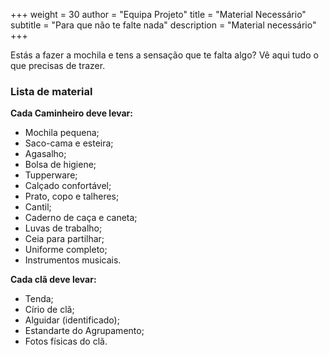 +++
weight = 30
author = "Equipa Projeto"
title = "Material Necessário"
subtitle = "Para que não te falte nada"
description = "Material necessário"
+++

Estás a fazer a mochila e tens a sensação que te falta algo? Vê aqui tudo o que precisas de trazer.

<!--more-->

### Lista de material

**Cada Caminheiro deve levar:**

- Mochila pequena;
- Saco-cama e esteira;
- Agasalho;
- Bolsa de higiene;
- Tupperware;
- Calçado confortável;
- Prato, copo e talheres;
- Cantil;
- Caderno de caça e caneta;
- Luvas de trabalho;
- Ceia para partilhar;
- Uniforme completo;
- Instrumentos musicais.

**Cada clã deve levar:**

- Tenda;
- Círio de clã;
- Alguidar (identificado);
- Estandarte do Agrupamento;
- Fotos físicas do clã.
